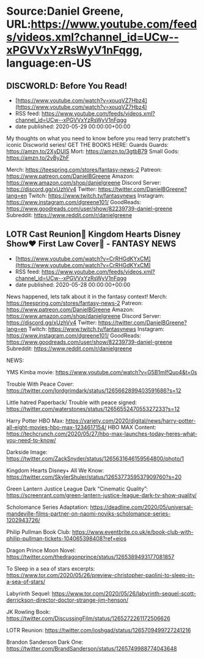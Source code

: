 # Source:Daniel Greene, URL:https://www.youtube.com/feeds/videos.xml?channel_id=UCw--xPGVVxYzRsWyV1nFqgg, language:en-US

## DISCWORLD: Before You Read!
 - [https://www.youtube.com/watch?v=xouqVZ7Hbz4](https://www.youtube.com/watch?v=xouqVZ7Hbz4)
 - RSS feed: https://www.youtube.com/feeds/videos.xml?channel_id=UCw--xPGVVxYzRsWyV1nFqgg
 - date published: 2020-05-29 00:00:00+00:00

My thoughts on what you need to know before you read terry pratchett's iconic Discworld series! 
GET THE BOOKS HERE: 
Guards Guards: https://amzn.to/2XyDUIS
Mort: https://amzn.to/3gtbB79
Small Gods: https://amzn.to/2yByZhF

Merch: https://teespring.com/stores/fantasy-news-2
Patreon: https://www.patreon.com/DanielBGreene
Amazon: https://www.amazon.com/shop/danielgreene
Discord Server: https://discord.gg/xUzhVv4
Twitter: https://twitter.com/DanielBGreene?lang=en
Twitch: https://www.twitch.tv/fantasynews
Instagram: https://www.instagram.com/dgreene101/
GoodReads: https://www.goodreads.com/user/show/82239739-daniel-greene
Subreddit: https://www.reddit.com/r/danielgreene

## LOTR Cast Reunion🧙 Kingdom Hearts Disney Show❤️ First Law Cover📕 - FANTASY NEWS
 - [https://www.youtube.com/watch?v=CrRHGdKYxCM](https://www.youtube.com/watch?v=CrRHGdKYxCM)
 - RSS feed: https://www.youtube.com/feeds/videos.xml?channel_id=UCw--xPGVVxYzRsWyV1nFqgg
 - date published: 2020-05-28 00:00:00+00:00

News happened, lets talk about it in the fantasy context! 
Merch: https://teespring.com/stores/fantasy-news-2
Patreon: https://www.patreon.com/DanielBGreene
Amazon: https://www.amazon.com/shop/danielgreene
Discord Server: https://discord.gg/xUzhVv4
Twitter: https://twitter.com/DanielBGreene?lang=en
Twitch: https://www.twitch.tv/fantasynews
Instagram: https://www.instagram.com/dgreene101/
GoodReads: https://www.goodreads.com/user/show/82239739-daniel-greene
Subreddit: https://www.reddit.com/r/danielgreene

NEWS:

YMS Kimba movie: https://www.youtube.com/watch?v=G5B1mIfQuo4&t=0s

Trouble With Peace Cover: https://twitter.com/lordgrimdark/status/1265662899403591686?s=12

Little hatred Paperback/ Trouble with peace signed: https://twitter.com/waterstones/status/1265655247055327233?s=12

Harry Potter HBO Max: https://variety.com/2020/digital/news/harry-potter-all-eight-movies-hbo-max-1234617154/
HBO MAX Content: https://techcrunch.com/2020/05/27/hbo-max-launches-today-heres-what-you-need-to-know/

Darkside Image: https://twitter.com/ZackSnyder/status/1265631646159564800/photo/1

Kingdom Hearts Disney+ All We Know: https://twitter.com/SkylerShuler/status/1265377359537909760?s=20

Green Lantern Justice League Dark “Cinematic Quality”: https://screenrant.com/green-lantern-justice-league-dark-tv-show-quality/

Scholomance Series Adaptation: https://deadline.com/2020/05/universal-mandeville-films-partner-on-naomi-noviks-scholomance-series-1202943726/

Philip Pullman Book Club: https://www.eventbrite.co.uk/e/book-club-with-philip-pullman-tickets-104065398408?ref=eios

Dragon Prince Moon Novel: https://twitter.com/thedragonprince/status/1265389493177081857

To Sleep in a sea of stars excerpts: https://www.tor.com/2020/05/26/preview-christopher-paolini-to-sleep-in-a-sea-of-stars/

Labyrinth Sequel: https://www.tor.com/2020/05/26/labyrinth-sequel-scott-derrickson-director-doctor-strange-jim-henson/

JK Rowling Book: https://twitter.com/DiscussingFilm/status/1265272261172506626

LOTR Reunion: https://twitter.com/joshgad/status/1265709499727241216

Brandon Sanderson Dark One: https://twitter.com/BrandSanderson/status/1265749988774043648

